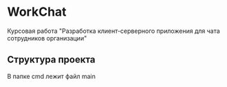 <H1>WorkChat</H1>
Курсовая работа "Разработка клиент-серверного приложения для чата сотрудников организации"
<H2>Структура проекта</H2>
В папке cmd лежит файл main
